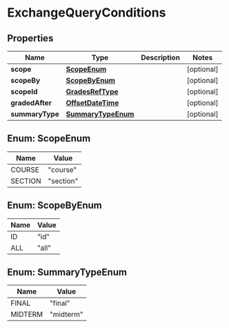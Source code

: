 
# ExchangeQueryConditions

## Properties
Name | Type | Description | Notes
------------ | ------------- | ------------- | -------------
**scope** | [**ScopeEnum**](#ScopeEnum) |  |  [optional]
**scopeBy** | [**ScopeByEnum**](#ScopeByEnum) |  |  [optional]
**scopeId** | [**GradesRefType**](GradesRefType.md) |  |  [optional]
**gradedAfter** | [**OffsetDateTime**](OffsetDateTime.md) |  |  [optional]
**summaryType** | [**SummaryTypeEnum**](#SummaryTypeEnum) |  |  [optional]


<a name="ScopeEnum"></a>
## Enum: ScopeEnum
Name | Value
---- | -----
COURSE | &quot;course&quot;
SECTION | &quot;section&quot;


<a name="ScopeByEnum"></a>
## Enum: ScopeByEnum
Name | Value
---- | -----
ID | &quot;id&quot;
ALL | &quot;all&quot;


<a name="SummaryTypeEnum"></a>
## Enum: SummaryTypeEnum
Name | Value
---- | -----
FINAL | &quot;final&quot;
MIDTERM | &quot;midterm&quot;



